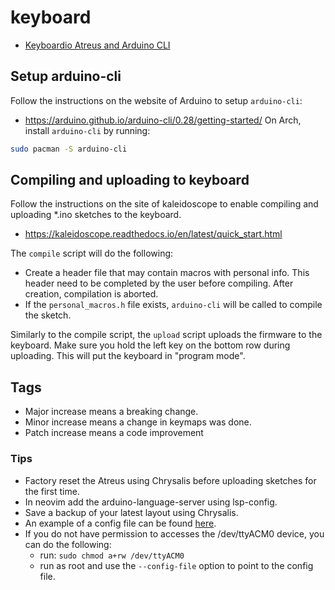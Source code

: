 # keyboard

- [Keyboardio Atreus and Arduino CLI](https://shop.keyboard.io/products/keyboardio-atreus)

## Setup arduino-cli

Follow the instructions on the website of Arduino to setup `arduino-cli`:

- <https://arduino.github.io/arduino-cli/0.28/getting-started/>
  On Arch, install `arduino-cli` by running:

```bash
sudo pacman -S arduino-cli
```

## Compiling and uploading to keyboard

Follow the instructions on the site of kaleidoscope to enable compiling and
uploading \*.ino sketches to the keyboard.

- <https://kaleidoscope.readthedocs.io/en/latest/quick_start.html>

The `compile` script will do the following:

- Create a header file that may contain macros with personal info. This header
  need to be completed by the user before compiling. After creation, compilation
  is aborted.
- If the `personal_macros.h` file exists, `arduino-cli` will be called to
  compile the sketch.

Similarly to the compile script, the `upload` script uploads the firmware to the
keyboard. Make sure you hold the left key on the bottom row during uploading.
This will put the keyboard in "program mode".

## Tags

- Major increase means a breaking change.
- Minor increase means a change in keymaps was done.
- Patch increase means a code improvement

### Tips

- Factory reset the Atreus using Chrysalis before uploading sketches for the
  first time.
- In neovim add the arduino-language-server using lsp-config.
- Save a backup of your latest layout using Chrysalis.
- An example of a config file can be found [here](https://github.com/BartSte/dotfiles-linux/tree/master/dotfiles-linux/arduino).
- If you do not have permission to accesses the /dev/ttyACM0 device, you can do
  the following:
  - run: `sudo chmod a+rw /dev/ttyACM0`
  - run as root and use the `--config-file` option to point to the config file.
